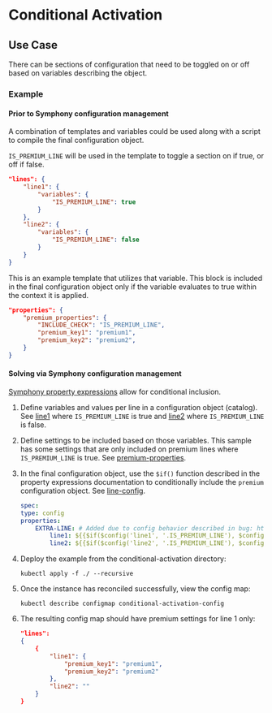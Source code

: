 # Conditional Activation

## Use Case

There can be sections of configuration that need to be toggled on or off based on variables describing the object.  

### Example

#### Prior to Symphony configuration management

A combination of templates and variables could be used along with a script to compile the final configuration object.

`IS_PREMIUM_LINE` will be used in the template to toggle a section on if true, or off if false.

```json
"lines": {
    "line1": {
        "variables": {
            "IS_PREMIUM_LINE": true
        }
    },
    "line2": {
        "variables": {
            "IS_PREMIUM_LINE": false
        }
    }
}
```

This is an example template that utilizes that variable.  This block is included in the final configuration object only if the variable evaluates to true within the context it is applied.

```json
"properties": {
    "premium_properties": {
        "INCLUDE_CHECK": "IS_PREMIUM_LINE",
        "premium_key1": "premium1",
        "premium_key2": "premium2",
    }
}
```

#### Solving via Symphony configuration management

[Symphony property expressions](../../../symphony-book/concepts/unified-object-model/property-expressions.md#functions) allow for conditional inclusion.  

1. Define variables and values per line in a configuration object (catalog).  See [line1](./catalogs/line1.yml) where `IS_PREMIUM_LINE` is true and [line2](./catalogs/line2.yml) where `IS_PREMIUM_LINE` is false.  
1. Define settings to be included based on those variables.  This sample has some settings that are only included on premium lines where `IS_PREMIUM_LINE` is true.  See [premium-properties](./catalogs/premium-properties.yml).
1. In the final configuration object, use the `$if()` function described in the property expressions documentation to conditionally include the `premium` configuration object.  See [line-config](./catalogs/line-config.yml).

    ```yml
    spec:
    type: config
    properties:
        EXTRA-LINE: # Added due to config behavior described in bug: https://github.com/eclipse-symphony/symphony/issues/202
            line1: ${{$if($config('line1', '.IS_PREMIUM_LINE'), $config('premium',''), '')}}
            line2: ${{$if($config('line2', '.IS_PREMIUM_LINE'), $config('premium',''), '')}}
    ```

1. Deploy the example from the conditional-activation directory:

    `kubectl apply -f ./ --recursive`
1. Once the instance has reconciled successfully, view the config map:

    `kubectl describe configmap conditional-activation-config`
1. The resulting config map should have premium settings for line 1 only:

    ```json
    "lines":
    {
        {
            "line1": {
                "premium_key1": "premium1",
                "premium_key2": "premium2"
            },
            "line2": ""
        }
    }
    ```
